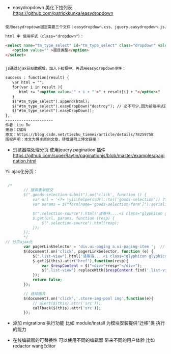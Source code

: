 - easydropdown 美化下拉列表
  https://github.com/patrickkunka/easydropdown

~~~html

使用easydropdown固定需要三个文件：easydropdown.css、jquery.easydropdown.js、jquery-2.0.3.min.js

html 中 使用样式（class="dropdown"）：

<select name="tm_type_select" id="tm_type_select" class="dropdown" value="" onchange="selectTmType()">
   <option value="" >题目类型</option>
</select>


js通过ajax获取数据后，加入下拉框中，再调用easydropdown事件：

success : function(result) {
   var html = "";
   for(var i in result ){
      html += "<option value='" + i + "'>" + result[i] + "</option>"
   }
   $("#tm_type_select").append(html);
   $("#tm_type_select").easyDropDown("destroy"); // 必不可少,因为前端样式已经变成ul和li了，所以必须先销毁一遍.
   $("#tm_type_select").easyDropDown();
},
--------------------- 
作者：Liu_Bu 
来源：CSDN 
原文：https://blog.csdn.net/tiezhu_tiemei/article/details/78259758 
版权声明：本文为博主原创文章，转载请附上博文链接！

~~~

- 浏览器端处理分页
使用jquery pagination 插件
https://github.com/superRaytin/paginationjs/blob/master/examples/pagination.html

Yii ajax化分页：

~~~php

 /*
        // 搜索表单提交
        $(".goods-selection-submit").on('click', function () {
            var url = '<?= \yii\helpers\Url::to(['goods-selection']) ?>';
            var params = $("form[name='goods-selection-form']").serialize();

            $(".selection-source").html('请等待....<i class="glyphicon glyphicon-repeat"></i> ');
            $.get(url, params, function (resp) {
                $(".selection-source").html(resp);
            });
        });
        */
// 分页ajax化
        var pagerLinkSelector = 'div.ui-paging a.ui-paging-item ';  // 默认的yii分页类 "ul.pagination a"
        $(document).on('click', pagerLinkSelector, function (e) {
            $(".list-view").html('请等待....<i class="glyphicon glyphicon-repeat"></i> ');
            $.get($(this).attr("href"),function(resp){
                var $respContent = $("<div>"+resp+"</div>");
                $(".list-view").replaceWith($respContent.find('.list-view'));
            });
            return false;
        });

        // 选择图片
        $(document).on('click','.store-img-pool img',function(e){
            // alert($(this).attr('src'));
            callback($(this).attr('src'));
        });
~~~

- 添加 migrations 执行功能 
比如 module/install         为模块安装提供“迁移”类 执行的能力

- 在线编辑器的可替换性
可以使用不同的编辑器 带来不同的用户体验  比如 redactor wangEditor  
